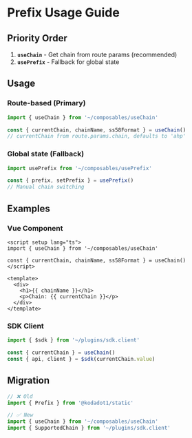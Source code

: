 # Prefix Usage Guide

## Priority Order

1. **`useChain`** - Get chain from route params (recommended)
2. **`usePrefix`** - Fallback for global state

## Usage

### Route-based (Primary)
```typescript
import { useChain } from '~/composables/useChain'

const { currentChain, chainName, ss58Format } = useChain()
// currentChain from route.params.chain, defaults to 'ahp'
```

### Global state (Fallback)
```typescript
import usePrefix from '~/composables/usePrefix'

const { prefix, setPrefix } = usePrefix()
// Manual chain switching
```

## Examples

### Vue Component
```vue
<script setup lang="ts">
import { useChain } from '~/composables/useChain'

const { currentChain, chainName, ss58Format } = useChain()
</script>

<template>
  <div>
    <h1>{{ chainName }}</h1>
    <p>Chain: {{ currentChain }}</p>
  </div>
</template>
```

### SDK Client
```typescript
import { $sdk } from '~/plugins/sdk.client'

const { currentChain } = useChain()
const { api, client } = $sdk(currentChain.value)
```

## Migration
```typescript
// ❌ Old
import { Prefix } from '@kodadot1/static'

// ✅ New
import { useChain } from '~/composables/useChain'
import { SupportedChain } from '~/plugins/sdk.client'
```
